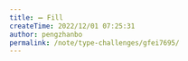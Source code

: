 ```yaml
---
title: ➖ Fill
createTime: 2022/12/01 07:25:31
author: pengzhanbo
permalink: /note/type-challenges/gfei7695/
---
```

